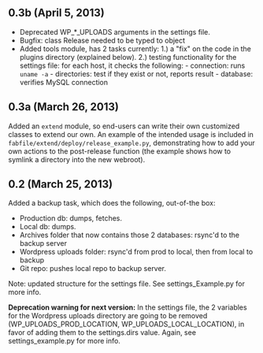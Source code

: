## 0.3b (April 5, 2013)

- Deprecated WP_*_UPLOADS arguments in the settings file.
- Bugfix: class Release needed to be typed to object
- Added tools module, has 2 tasks currently:
    1.) a "fix" on the code in the plugins directory (explained below).
    2.) testing functionality for the settings file: for each host, it checks the following:
        - connection: runs `uname -a`
        - directories: test if they exist or not, reports result
        - database: verifies MySQL connection

## 0.3a (March 26, 2013)

Added an `extend` module, so end-users can write their own customized classes to extend our own. An example of the intended usage is included in `fabfile/extend/deploy/release_example.py`, demonstrating how to add your own actions to the post-release function (the example shows how to symlink a directory into the new webroot).


## 0.2 (March 25, 2013)

Added a backup task, which does the following, out-of-the box:

- Production db: dumps, fetches.
- Local db: dumps.
- Archives folder that now contains those 2 databases: rsync'd to the backup server
- Wordpress uploads folder: rsync'd from prod to local, then from local to backup
- Git repo: pushes local repo to backup server.

Note: updated structure for the settings file. See settings_Example.py for more info.

**Deprecation warning for next version:** In the settings file, the 2 variables for the Wordpress uploads directory are going to be removed (WP_UPLOADS_PROD_LOCATION, WP_UPLOADS_LOCAL_LOCATION), in favor of adding them to the settings.dirs value. Again, see settings_example.py for more info.